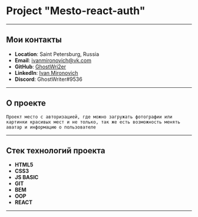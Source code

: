 # Project "Mesto-react-auth"

---

## Мои контакты

- **Location**: Saint Petersburg, Russia
- **Email**: ivanmironovich@vk.com
- **GitHub**: [GhostWri2er][2]
- **LinkedIn**: [Ivan Mironovich][3]
- **Discord**: GhostWriter#9536

---

## О проекте

`Проект место с авторизацией, где можно загружать фотографии или картинки красивых мест и не только, так же есть возможность менять аватар и информацию о пользователе`

---

## Стек технологий проекта

- **HTML5**
- **CSS3**
- **JS BASIC**
- **GIT**
- **BEM**
- **OOP**
- **REACT**

---

[2]: (https://github.com/GhostWri2er)
[3]: (https://www.linkedin.com/in/ivan-mironovich-99aab3223/)
